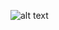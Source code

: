 ![alt text](https://camo.githubusercontent.com/0bebc321c096dfcea0b428a557a9ac1303bd4691/68747470733a2f2f7472617669732d63692e6f72672f4d6963726f736f66742f7673636f64652e7376673f6272616e63683d6d6173746572)
